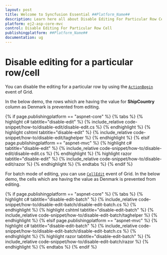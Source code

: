 ```yaml
---
layout: post
title: Welcome to Syncfusion Essential ##Platform_Name##
description: Learn here all about Disable Editing For Particular Row Cell of Syncfusion Essential ##Platform_Name## widgets based on HTML5 and jQuery.
platform: ej2-asp-core-mvc
control: Disable Editing For Particular Row Cell
publishingplatform: ##Platform_Name##
documentation: ug
---
```



# Disable editing for a particular row/cell

You can disable the editing for a particular row by using the [`ActionBegin`](https://help.syncfusion.com/cr/aspnetcore-js2/Syncfusion.EJ2.Grids.Grid.html#Syncfusion_EJ2_Grids_Grid_ActionBegin) event of Grid.

In the below demo, the rows which are having the value for **ShipCountry** column as Denmark is prevented from editing.

{% if page.publishingplatform == "aspnet-core" %}
{% tabs %}
{% highlight c# tabtitle="disable-edit" %}
{% include_relative code-snippet/how-to/disable-edit/disable-edit.cs %}
{% endhighlight %}
{% highlight cshtml tabtitle="disable-edit" %}
{% include_relative code-snippet/how-to/disable-edit/taghelper %}
{% endhighlight %}
{% elsif page.publishingplatform == "aspnet-mvc" %}
{% highlight c# tabtitle="disable-edit" %}
{% include_relative code-snippet/how-to/disable-edit/disable-edit.cs %}
{% endhighlight %}
{% highlight razor tabtitle="disable-edit" %}
{% include_relative code-snippet/how-to/disable-edit/razor %}
{% endhighlight %}
{% endtabs %}
{% endif %}



For batch mode of editing, you can use [`CellEdit`](https://help.syncfusion.com/cr/aspnetcore-js2/Syncfusion.EJ2.Grids.Grid.html#Syncfusion_EJ2_Grids_Grid_CellEdit) event of Grid. In the below demo, the cells which are having the value as Denmark is prevented from editing.

{% if page.publishingplatform == "aspnet-core" %}
{% tabs %}
{% highlight c# tabtitle="disable-edit-batch" %}
{% include_relative code-snippet/how-to/disable-edit-batch/disable-edit-batch.cs %}
{% endhighlight %}
{% highlight cshtml tabtitle="disable-edit-batch" %}
{% include_relative code-snippet/how-to/disable-edit-batch/taghelper %}
{% endhighlight %}
{% elsif page.publishingplatform == "aspnet-mvc" %}
{% highlight c# tabtitle="disable-edit-batch" %}
{% include_relative code-snippet/how-to/disable-edit-batch/disable-edit-batch.cs %}
{% endhighlight %}
{% highlight razor tabtitle="disable-edit-batch" %}
{% include_relative code-snippet/how-to/disable-edit-batch/razor %}
{% endhighlight %}
{% endtabs %}
{% endif %}


